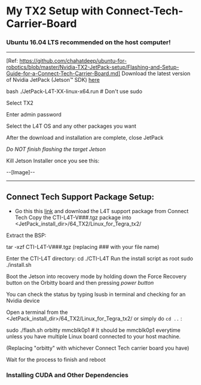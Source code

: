 # My TX2 Setup with Connect-Tech-Carrier-Board

### Ubuntu 16.04 LTS recommended on the host computer!


***
[Ref: https://github.com/chahatdeep/ubuntu-for-robotics/blob/master/Nvidia-TX2-JetPack-setup/Flashing-and-Setup-Guide-for-a-Connect-Tech-Carrier-Board.md]
Download the latest version of Nvidia JetPack (Jetson™ SDK) [here](https://developer.nvidia.com/embedded/jetpack)

bash ./JetPack-L4T-XX-linux-x64.run # Don't use sudo

Select TX2

Enter admin password

Select the L4T OS and any other packages you want 

After the download and installation are complete, close JetPack

*Do NOT finish flashing the target Jetson*

Kill Jetson Installer once you see this:

--[Image]--

***


## Connect Tech Support Package Setup:
- Go this this [link](http://connecttech.com/product/orbitty-carrier-for-nvidia-jetson-tx2-tx1/) and download the L4T support package from Connect Tech
Copy the CTI-L4T-V###.tgz package into <JetPack_install_dir>/64_TX2/Linux_for_Tegra_tx2/

Extract the BSP:

tar -xzf CTI-L4T-V###.tgz
(replacing ### with your file name)

Enter the CTI-L4T directory:
cd ./CTI-L4T
Run the install script as root
sudo ./install.sh


Boot the Jetson into recovery mode by holding down the Force Recovery button on the Orbitty board and then pressing *power button*

You can check the status by typing lsusb in terminal and checking for an Nvidia device

Open a terminal from the <JetPack_install_dir>/64_TX2/Linux_for_Tegra_tx2/ or simply do `cd ..` :

sudo ./flash.sh orbitty mmcblk0p1 # It should be mmcblk0p1 everytime unless you have multiple Linux board connected to your host machine.

(Replacing "orbitty" with whichever Connect Tech carrier board you have)

Wait for the process to finish and reboot

### Installing CUDA and Other Dependencies





